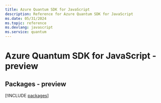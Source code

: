 ```yaml
---
title: Azure Quantum SDK for JavaScript
description: Reference for Azure Quantum SDK for JavaScript
ms.date: 05/31/2024
ms.topic: reference
ms.devlang: javascript
ms.service: quantum
---
```

# Azure Quantum SDK for JavaScript - preview
## Packages - preview
[!INCLUDE [packages](quantum-index.md)]